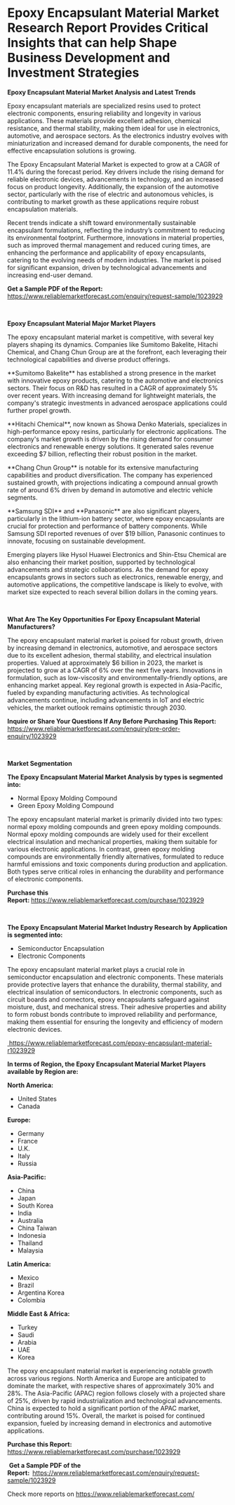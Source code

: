 <p><h1>Epoxy Encapsulant Material Market Research Report Provides Critical Insights that can help Shape Business Development and Investment Strategies</h1></p><p><strong>Epoxy Encapsulant Material Market Analysis and Latest Trends</strong></p>
<p><p>Epoxy encapsulant materials are specialized resins used to protect electronic components, ensuring reliability and longevity in various applications. These materials provide excellent adhesion, chemical resistance, and thermal stability, making them ideal for use in electronics, automotive, and aerospace sectors. As the electronics industry evolves with miniaturization and increased demand for durable components, the need for effective encapsulation solutions is growing.</p><p>The Epoxy Encapsulant Material Market is expected to grow at a CAGR of 11.4% during the forecast period. Key drivers include the rising demand for reliable electronic devices, advancements in technology, and an increased focus on product longevity. Additionally, the expansion of the automotive sector, particularly with the rise of electric and autonomous vehicles, is contributing to market growth as these applications require robust encapsulation materials.</p><p>Recent trends indicate a shift toward environmentally sustainable encapsulant formulations, reflecting the industry’s commitment to reducing its environmental footprint. Furthermore, innovations in material properties, such as improved thermal management and reduced curing times, are enhancing the performance and applicability of epoxy encapsulants, catering to the evolving needs of modern industries. The market is poised for significant expansion, driven by technological advancements and increasing end-user demand.</p></p>
<p><strong>Get a Sample PDF of the Report:&nbsp;</strong> <a href="https://www.reliablemarketforecast.com/enquiry/request-sample/1023929?utm_campaign=2458&utm_medium=2&utm_source=Github&utm_content=ia&utm_term=07032025&utm_id=epoxy-encapsulant-material">https://www.reliablemarketforecast.com/enquiry/request-sample/1023929</a></p>
<p>&nbsp;</p>
<p><strong>Epoxy Encapsulant Material Major Market Players</strong></p>
<p><p>The epoxy encapsulant material market is competitive, with several key players shaping its dynamics. Companies like Sumitomo Bakelite, Hitachi Chemical, and Chang Chun Group are at the forefront, each leveraging their technological capabilities and diverse product offerings.</p><p>**Sumitomo Bakelite** has established a strong presence in the market with innovative epoxy products, catering to the automotive and electronics sectors. Their focus on R&D has resulted in a CAGR of approximately 5% over recent years. With increasing demand for lightweight materials, the company's strategic investments in advanced aerospace applications could further propel growth.</p><p>**Hitachi Chemical**, now known as Showa Denko Materials, specializes in high-performance epoxy resins, particularly for electronic applications. The company's market growth is driven by the rising demand for consumer electronics and renewable energy solutions. It generated sales revenue exceeding $7 billion, reflecting their robust position in the market.</p><p>**Chang Chun Group** is notable for its extensive manufacturing capabilities and product diversification. The company has experienced sustained growth, with projections indicating a compound annual growth rate of around 6% driven by demand in automotive and electric vehicle segments.</p><p>**Samsung SDI** and **Panasonic** are also significant players, particularly in the lithium-ion battery sector, where epoxy encapsulants are crucial for protection and performance of battery components. While Samsung SDI reported revenues of over $19 billion, Panasonic continues to innovate, focusing on sustainable development.</p><p>Emerging players like Hysol Huawei Electronics and Shin-Etsu Chemical are also enhancing their market position, supported by technological advancements and strategic collaborations. As the demand for epoxy encapsulants grows in sectors such as electronics, renewable energy, and automotive applications, the competitive landscape is likely to evolve, with market size expected to reach several billion dollars in the coming years.</p></p>
<p>&nbsp;</p>
<p><strong>What Are The Key Opportunities For Epoxy Encapsulant Material Manufacturers?</strong></p>
<p><p>The epoxy encapsulant material market is poised for robust growth, driven by increasing demand in electronics, automotive, and aerospace sectors due to its excellent adhesion, thermal stability, and electrical insulation properties. Valued at approximately $6 billion in 2023, the market is projected to grow at a CAGR of 6% over the next five years. Innovations in formulation, such as low-viscosity and environmentally-friendly options, are enhancing market appeal. Key regional growth is expected in Asia-Pacific, fueled by expanding manufacturing activities. As technological advancements continue, including advancements in IoT and electric vehicles, the market outlook remains optimistic through 2030.</p></p>
<p><strong>Inquire or Share Your Questions If Any Before Purchasing This Report:</strong> <a href="https://www.reliablemarketforecast.com/enquiry/pre-order-enquiry/1023929?utm_campaign=2458&utm_medium=2&utm_source=Github&utm_content=ia&utm_term=07032025&utm_id=epoxy-encapsulant-material">https://www.reliablemarketforecast.com/enquiry/pre-order-enquiry/1023929</a></p>
<p>&nbsp;</p>
<p><strong>Market Segmentation</strong></p>
<p><strong>The Epoxy Encapsulant Material Market Analysis by types is segmented into:</strong></p>
<p><ul><li>Normal Epoxy Molding Compound</li><li>Green Epoxy Molding Compound</li></ul></p>
<p><p>The epoxy encapsulant material market is primarily divided into two types: normal epoxy molding compounds and green epoxy molding compounds. Normal epoxy molding compounds are widely used for their excellent electrical insulation and mechanical properties, making them suitable for various electronic applications. In contrast, green epoxy molding compounds are environmentally friendly alternatives, formulated to reduce harmful emissions and toxic components during production and application. Both types serve critical roles in enhancing the durability and performance of electronic components.</p></p>
<p><strong>Purchase this Report:&nbsp;</strong><a href="https://www.reliablemarketforecast.com/purchase/1023929?utm_campaign=2458&utm_medium=2&utm_source=Github&utm_content=ia&utm_term=07032025&utm_id=epoxy-encapsulant-material">https://www.reliablemarketforecast.com/purchase/1023929</a></p>
<p>&nbsp;</p>
<p><strong>The Epoxy Encapsulant Material Market Industry Research by Application is segmented into:</strong></p>
<p><ul><li>Semiconductor Encapsulation</li><li>Electronic Components</li></ul></p>
<p><p>The epoxy encapsulant material market plays a crucial role in semiconductor encapsulation and electronic components. These materials provide protective layers that enhance the durability, thermal stability, and electrical insulation of semiconductors. In electronic components, such as circuit boards and connectors, epoxy encapsulants safeguard against moisture, dust, and mechanical stress. Their adhesive properties and ability to form robust bonds contribute to improved reliability and performance, making them essential for ensuring the longevity and efficiency of modern electronic devices.</p></p>
<p><a href="https://www.reliablemarketforecast.com/epoxy-encapsulant-material-r1023929?utm_campaign=2458&utm_medium=2&utm_source=Github&utm_content=ia&utm_term=07032025&utm_id=epoxy-encapsulant-material">&nbsp;https://www.reliablemarketforecast.com/epoxy-encapsulant-material-r1023929</a></p>
<p><strong>In terms of Region, the Epoxy Encapsulant Material Market Players available by Region are:</strong></p>
<p>
    <p> <strong> North America: </strong>
        <ul>
            <li>United States</li>
            <li>Canada</li>
        </ul>
        </p> 
    <p> <strong> Europe: </strong>
        <ul>
            <li>Germany</li>
            <li>France</li>
            <li>U.K.</li>
            <li>Italy</li>
            <li>Russia</li>
        </ul>
        </p> 
    <p> <strong> Asia-Pacific: </strong>
        <ul>
            <li>China</li>
            <li>Japan</li>
            <li>South Korea</li>
            <li>India</li>
            <li>Australia</li>
            <li>China Taiwan</li>
            <li>Indonesia</li>
            <li>Thailand</li>
            <li>Malaysia</li>
        </ul>
        </p> 
    <p> <strong> Latin America: </strong>
        <ul>
            <li>Mexico</li>
            <li>Brazil</li>
            <li>Argentina Korea</li>
            <li>Colombia</li>
        </ul>
        </p> 
    <p> <strong> Middle East & Africa: </strong>
        <ul>
            <li>Turkey</li>
            <li>Saudi</li>
            <li>Arabia</li>
            <li>UAE</li>
            <li>Korea</li>
        </ul>
    </p>
    </p>
<p><p>The epoxy encapsulant material market is experiencing notable growth across various regions. North America and Europe are anticipated to dominate the market, with respective shares of approximately 30% and 28%. The Asia-Pacific (APAC) region follows closely with a projected share of 25%, driven by rapid industrialization and technological advancements. China is expected to hold a significant portion of the APAC market, contributing around 15%. Overall, the market is poised for continued expansion, fueled by increasing demand in electronics and automotive applications.</p></p>
<p><strong>Purchase this Report: </strong><a href="https://www.reliablemarketforecast.com/purchase/1023929?utm_campaign=2458&utm_medium=2&utm_source=Github&utm_content=ia&utm_term=07032025&utm_id=epoxy-encapsulant-material">https://www.reliablemarketforecast.com/purchase/1023929</a></p>
<p>&nbsp;<strong>Get a Sample PDF of the Report:&nbsp;&nbsp;</strong><a href="https://www.reliablemarketforecast.com/enquiry/request-sample/1023929?utm_campaign=2458&utm_medium=2&utm_source=Github&utm_content=ia&utm_term=07032025&utm_id=epoxy-encapsulant-material">https://www.reliablemarketforecast.com/enquiry/request-sample/1023929</a></p>
<p><strong></strong></p>
<p>Check more reports on <a href="https://www.reliablemarketforecast.com/?utm_campaign=2458&utm_medium=2&utm_source=Github&utm_content=ia&utm_term=07032025&utm_id=epoxy-encapsulant-material">https://www.reliablemarketforecast.com/</a></p>